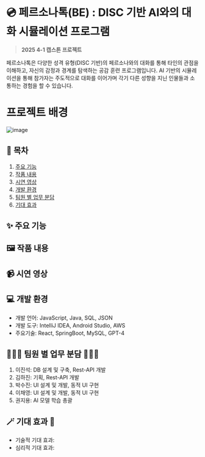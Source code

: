 # 💿 페르소나톡(BE) : DISC 기반 AI와의 대화 시뮬레이션 프로그램
> **2025 4-1 캡스톤 프로젝트**

페르소나톡은 다양한 성격 유형(DISC 기반)의 페르소나와의 대화를 통해 타인의 관점을 이해하고, 자신의 감정과 경계를 탐색하는 공감 훈련 프로그램입니다. AI 기반의 시뮬레이션을 통해 참가자는 주도적으로 대화를 이어가며 각기 다른 성향을 지닌 인물들과 소통하는 경험을 할 수 있습니다.

# 프로젝트 배경
![image](https://github.com/user-attachments/assets/a9a9327a-7041-4370-b211-b44df1ef534a)

## 📆 목차
 1) [주요 기능](#주요-기능)
 2) [작품 내용](#작품-내용)
 3) [시연 영상](#시연-영상)
 4) [개발 환경](#개발-환경)
 5) [팀원 별 업무 분담](#팀원-별-업무-분담)
 6) [기대 효과](#기대-효과)

## ✨ 주요 기능


## 🖼️ 작품 내용


## 📹 시연 영상


##  💻 개발 환경
 - 개발 언어: JavaScript, Java, SQL, JSON
 - 개발 도구: IntelliJ IDEA, Android Studio, AWS
 - 주요기술: React, SpringBoot, MySQL, GPT-4

## 👩🏻‍💻 팀원 별 업무 분담 👨🏻‍💻
 1) 이진석: DB 설계 및 구축, Rest-API 개발
 2) 김하진: 기획, Rest-API 개발
 3) 박수진: UI 설계 및 개발, 동적 UI 구현
 4) 이채영: UI 설계 및 개발, 동적 UI 구현
 5) 권지용: AI 모델 학습 총괄

## 🪄 기대 효과 🎩
 - 기술적 기대 효과: 
 - 심리적 기대 효과: 
